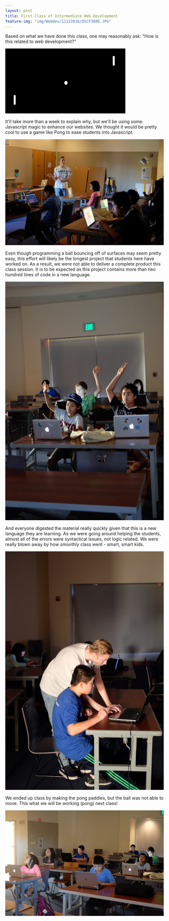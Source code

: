 ```yaml
---
layout: post
title: First Class of Intermediate Web Development
feature-img: "img/Webdev/11122016/DSCF3006.JPG"
---
```


Based on what we have done this class, one may reasonably ask: "How is this related to web development?"

![Pong](/img/Webdev/11122016/pong.gif)

It'll take more than a week to explain why, but we'll be using some Javascript magic to enhance our websites. We thought it would be pretty cool to use a game like Pong to ease students into Javascript.

![Intro](/img/Webdev/11122016/DSCF3001.JPG)

Even though programming a ball bouncing off of surfaces may seem pretty easy, this effort will likely be the longest project that students here have worked on. As a result, we were not able to deliver a complete product this class session. It is to be expected as this project contains more than two hundred lines of code in a new language.

![Raising hands](/img/Webdev/11122016/DSCF3008.JPG)

And everyone digested the material really quickly given that this is a new language they are learning. As we were going around helping the students, almost all of the errors were syntactical issues, not logic related. We were really blown away by how smoothly class went - smart, smart kids.

![Correcting syntax](/img/Webdev/11122016/DSCF3009.JPG)

We ended up class by making the pong paddles, but the ball was not able to move. This what we will be working (pong) next class!

![Class pic](/img/Webdev/11122016/DSCF3005.JPG)